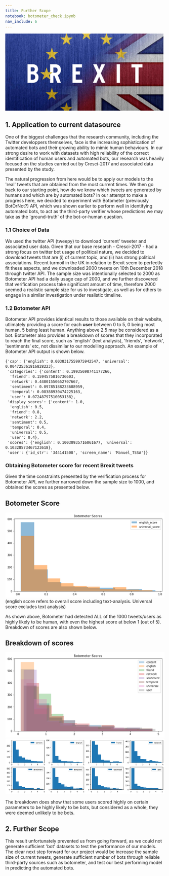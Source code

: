 ```yaml
---
title: Further Scope
notebook: botometer_check.ipynb
nav_include: 6
---
```


<p align="left">
  <img src="index_files/brexit.png" alt="brexit" width="500"/>
</p>

## 1. Application to current datasource
One of the biggest challenges that the research community, including the Twitter developpers themselves, face is the increasing sophistication of automated bots and their growing ability to mimic human behaviours. In our strong desire to work with datasets with high reliability of the correct identification of human users and automated bots, our research was heavily focused on the studies carried out by Cresci-2017 and associated data presented by the study.

The natural progression from here would be to apply our models to the 'real' tweets that are obtained from the most current times. We then go back to our starting point, how do we know which tweets are generated by humans and which are by automated bots? In our attempt to make a progress here, we decided to experiment with Botometer (previously BotOrNot?) API, which was shown earlier to perform well in identifying automated bots, to act as the third-party verifier whose predictions we may take as the 'ground-truth' of the bot-or-human question.

### 1.1 Choice of Data
We used the twitter API (tweepy) to download 'current' tweeter and associated user data. Given that our base research - Cresci-2017 - had a strong focus on twitter bot usage of political nature, we decided to download tweets that are (i) of current topic, and (ii) has strong political associations. Recent turmoil in the UK in relation to Brexit seem to perfectly fit these aspects, and we downloaded 2000 tweets on 10th December 2018 through twitter API.
The sample size was intentionally selected to 2000 as Botometer API had a daily usage cap of 2000, and we further discovered that verification process take significant amount of time, therefore 2000 seemed a realistic sample size for us to investigate, as well as for others to engage in a similar investigation under realistic timeline.

### 1.2 Botometer API
Botometer API provides identical results to those available on their website, utlimately providing a score for each **user** between 0 to 5, 0 being most human, 5 being least human. Anything above 2.5 may be considered as a bot. Botometer also provides a breakdown of scores that they incorporated to reach the final score, such as 'english' (text analysis), 'friends', 'network', 'sentiments' etc, not dissimilar to our modelling approach. An example of Botometer API output is shown below.

    {'cap': {'english': 0.0038317559975942547, 'universal': 0.004725361816828223},
     'categories': {'content': 0.19935698741177266,
      'friend': 0.1594575816736603,
      'network': 0.44801550652707667,
      'sentiment': 0.09785188233608959,
      'temporal': 0.08388930474225163,
      'user': 0.07248797510053138},
     'display_scores': {'content': 1.0,
      'english': 0.5,
      'friend': 0.8,
      'network': 2.2,
      'sentiment': 0.5,
      'temporal': 0.4,
      'universal': 0.5,
      'user': 0.4},
     'scores': {'english': 0.10030935716061677, 'universal': 0.10328573467123618},
     'user': {'id_str': '344141508', 'screen_name': 'Manuel_TSSA'}}

### Obtaining Botometer score for recent Brexit tweets
Given the time constraints presented by the verification process for Botometer API, we further narrowed down the sample size to 1000, and obtained the scores as presented below.


## Botometer Score
![png](botometer_check_files/botometer_check_13_1.png)
(english score refers to overall score including text-analysis. Universal score excludes text analysis)  

As shown above, Botometer had detected ALL of the 1000 tweets/users as highly likely to be human, with even the highest score at below 1 (out of 5). Breakdown of scores are also shown below.

## Breakdown of scores
![png](botometer_check_files/botometer_check_14_1.png)
![png](botometer_check_files/botometer_check_15_1.png)

The breakdown does show that some users scored highly on certain parameters to be highly likely to be bots, but considered as a whole, they were deemed unlikely to be bots.

## 2. Further Scope
This result unfortunately prevented us from going forward, as we could not generate sufficient 'bot' datasets to test the performance of our models. The clear next step forward for our project would be increase the sample size of current tweets, generate sufficient number of bots through reliable third-party sources such as botometer, and test our best performing model in predicting the automated bots.

